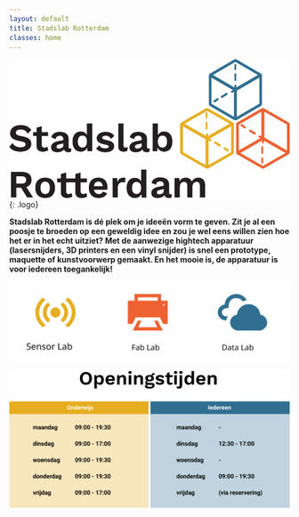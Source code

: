 ```yaml
---
layout: default
title: Stadslab Rotterdam
classes: home
---
```


![alt text](assets/svg/logo.svg "Stadslab"){: .logo}

**Stadslab Rotterdam is dé plek om je ideeën vorm te geven. Zit je al een poosje te broeden op een geweldig idee en zou je wel eens willen zien hoe het er in het echt uitziet? Met de aanwezige hightech apparatuur (lasersnijders, 3D printers en een vinyl snijder) is snel een prototype, maquette of kunstvoorwerp gemaakt. En het mooie is, de apparatuur is voor iedereen toegankelijk!**


![alt text](assets/svg/stadslabs.svg "SensorLab FabLab DataLab")

![alt text](assets/img/hours.png "Openingstijden Stadslab")